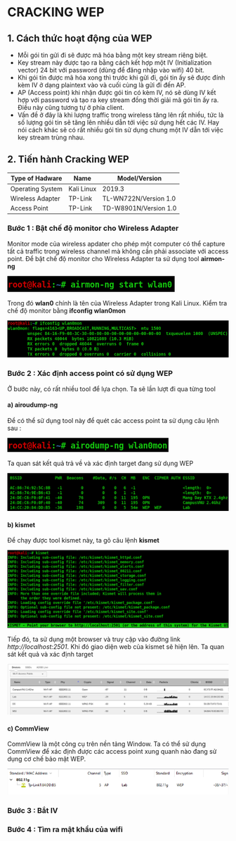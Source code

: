 # CRACKING WEP
## 1. Cách thức hoạt động của WEP
- Mỗi gói tin gửi đi sẽ được mã hóa bằng một key stream riêng biệt.
- Key stream này được tạo ra bằng cách kết hợp một IV (Initialization vector) 24 bit với password (dùng để đăng nhập vào wifi) 40 bit.
- Khi gói tin được mã hóa xong thì trước khi gửi đi, gói tin ấy sẽ được đính kèm IV ở dạng plaintext vào và cuối cùng là gửi đi đến AP.
- AP (Access point) khi nhận được gói tin có kèm IV, nó sẽ dùng IV kết hợp với password và tạo ra key stream đồng thời giải mã gói tin ấy ra. Điều này cũng tương tự ở phía client.
- Vấn đề ở đây là khi lượng traffic trong wireless tăng lên rất nhiều, tức là số lượng gói tin sẽ tăng lên nhiều dẫn tới việc sử dụng hết các IV. Hay nói cách khác sẽ có rất nhiều gói tin sử dụng chung một IV dẫn tới việc key stream trùng nhau.
## 2. Tiến hành Cracking WEP

| Type of Hadware | Name | Model/Version |
| --- | --- | --- |
| Operating System | Kali Linux | 2019.3 |
| Wireless Adapter | TP-Link| TL-WN722N/Version 1.0 |
| Access Point     | TP-Link| TD-W8901N/Version 1.0 |


### Bước 1 : Bật chế độ monitor cho Wireless Adapter
Monitor mode của wireless apdater cho phép một computer có thể capture tất cả traffic trong wireless channel mà không cần phải associate với access point.
Để bật chế độ monitor cho Wireless Adapter ta sử dụng tool **airmon-ng**

![airmon-ng](https://github.com/nguyencaothai/Hacking-WEP/blob/master/image1.png)

Trong đó **wlan0** chính là tên của Wireless Adapter trong Kali Linux. Kiểm tra chế độ monitor bằng **ifconfig wlan0mon**

![ifconfig wlan0mon](https://github.com/nguyencaothai/Hacking-WEP/blob/master/ipconfig.png)

### Bước 2 : Xác định access point có sử dụng WEP
Ở bước này, có rất nhiều tool để lựa chọn. Ta sẽ lần lượt đi qua từng tool
#### a) airoudump-ng
Để có thể sử  dụng tool này để quét các access point ta sử dụng câu lệnh sau :

![airodump-ng wlan0mon](https://github.com/nguyencaothai/Hacking-WEP/blob/master/airodump-ng-ap.png)

Ta quan sát kết quả trả về và xác định target đang sử dụng WEP

![airodump-ng wlan0mon result](https://github.com/nguyencaothai/Hacking-WEP/blob/master/airodump-ng-ap-result.png)

#### b) kismet
Để chạy được tool kismet này, ta gõ câu lệnh **kismet** 

![kismet-ap](https://github.com/nguyencaothai/Hacking-WEP/blob/master/kismet-ap.png)

Tiếp đó, ta sử dụng một browser và truy cập vào đường link *http://localhost:2501*. Khi đó giao diện web của kismet sẽ hiện lên. Ta quan sát kết quả và xác định target

![kismet-ap-result](https://github.com/nguyencaothai/Hacking-WEP/blob/master/kismet-ap-result.png)

#### c) CommView
CommView là một công cụ trên nền tảng Window. Ta có thể sử dụng CommView để xác định được các access point xung quanh nào đang sử dụng cơ chế bảo mật WEP.

![commview-ap-result](https://github.com/nguyencaothai/Hacking-WEP/blob/master/commview-ap-result.png)

### Bước 3 : Bắt IV

### Bước 4 : Tìm ra mật khẩu của wifi
